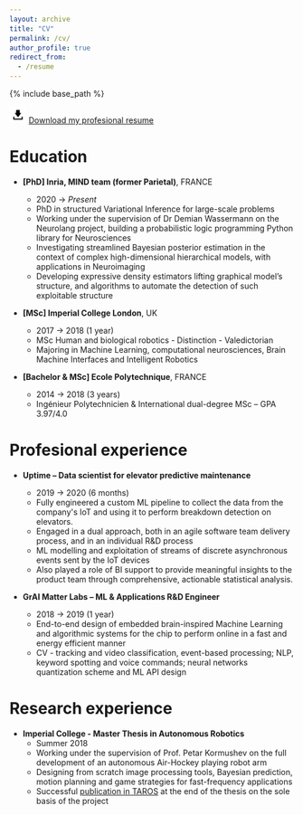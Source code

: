 ```yaml
---
layout: archive
title: "CV"
permalink: /cv/
author_profile: true
redirect_from:
  - /resume
---
```


{% include base_path %}

<img src="/images/download_logo.png" alt="download_logo" width="30"/> [Download my profesional resume](/files/Resume_ROUILLARD_Louis.pdf)

Education
======

* **[PhD] Inria, MIND team (former Parietal)**, FRANCE
  * 2020 → *Present*
  * PhD in structured Variational Inference for large-scale problems
  * Working under the supervision of Dr Demian Wassermann on the Neurolang project, building a probabilistic logic programming Python library for Neurosciences
  * Investigating streamlined Bayesian posterior estimation in the context of complex high-dimensional hierarchical models, with applications in Neuroimaging
  * Developing expressive density estimators lifting graphical model’s structure, and algorithms to automate the detection of such exploitable structure

* **[MSc] Imperial College London**, UK
  * 2017 → 2018 (1 year)
  * MSc Human and biological robotics - Distinction - Valedictorian
  * Majoring in Machine Learning, computational neurosciences, Brain Machine Interfaces and Intelligent Robotics

* **[Bachelor & MSc] Ecole Polytechnique**, FRANCE
  * 2014 → 2018 (3 years)
  * Ingénieur Polytechnicien & International dual-degree MSc – GPA 3.97/4.0

Profesional experience
======
* **Uptime – Data scientist for elevator predictive maintenance**
  * 2019 → 2020 (6 months)
  * Fully engineered a custom ML pipeline to collect the data from the company's IoT and using it to perform breakdown detection on elevators.
  * Engaged in a dual approach, both in an agile software team delivery process, and in an individual R&D process
  * ML modelling and exploitation of streams of discrete asynchronous events sent by the IoT devices
  * Also played a role of BI support to provide meaningful insights to the product team through comprehensive, actionable statistical analysis.

* **GrAI Matter Labs – ML & Applications R&D Engineer**
  * 2018 → 2019 (1 year)
  * End-to-end design of embedded brain-inspired Machine Learning and algorithmic systems for the chip to perform online in a fast and energy efficient manner
  * CV - tracking and video classification, event-based processing; NLP, keyword spotting and voice commands; neural networks quantization scheme and ML API design

Research experience
======
* **Imperial College - Master Thesis in Autonomous Robotics**
  * Summer 2018
  * Working under the supervision of Prof. Petar Kormushev on the full development of an autonomous Air-Hockey playing robot arm
  * Designing from scratch image processing tools, Bayesian prediction, motion planning and game strategies for fast-frequency applications
  * Successful [publication in TAROS](https://www.researchgate.net/publication/334498169_Autonomous_Air-Hockey_Playing_Cobot_Using_Optimal_Control_and_Vision-Based_Bayesian_Tracking) at the end of the thesis on the sole basis of the project